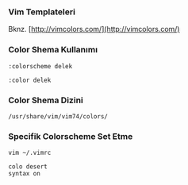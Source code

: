 ### Vim Templateleri

Bknz. [http://vimcolors.com/](http://vimcolors.com/)

### Color Shema Kullanımı

`:colorscheme delek`

`:color delek`

### Color Shema Dizini

`/usr/share/vim/vim74/colors/`


### Specifik Colorscheme Set Etme 
`vim ~/.vimrc`

    colo desert
    syntax on
